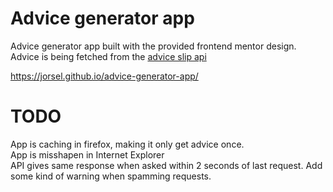 # Advice generator app

Advice generator app built with the provided frontend mentor design. <br />
Advice is being fetched from the [advice slip api](https://api.adviceslip.com/) <br />

https://jorsel.github.io/advice-generator-app/ <br />

# TODO
App is caching in firefox, making it only get advice once. <br />
App is misshapen in Internet Explorer <br />
API gives same response when asked within 2 seconds of last request.
Add some kind of warning when spamming requests.
